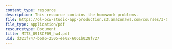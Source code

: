 ```yaml
---
content_type: resource
description: This resource contains the homework problems.
file: https://ol-ocw-studio-app-production.s3.amazonaws.com/courses/3-091sc-introduction-to-solid-state-chemistry-fall-2010/d321f747b6a62505ee026061b028f727_MIT3_091SCF09_hw4.pdf
file_type: application/pdf
resourcetype: Document
title: MIT3_091SCF09_hw4.pdf
uid: d321f747-b6a6-2505-ee02-6061b028f727
---
```

